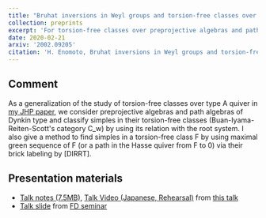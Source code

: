 ```yaml
---
title: "Bruhat inversions in Weyl groups and torsion-free classes over preprojective algebras"
collection: preprints
excerpt: 'For torsion-free classes over preprojective algebras and path algebras of Dynkin type, I classify simple objects using the root system.'
date: 2020-02-21
arxiv: '2002.09205'
citation: 'H. Enomoto, Bruhat inversions in Weyl groups and torsion-free classes over preprojective algebras, arXiv:2002.09205.'
---
```


## Comment
As a generalization of the study of torsion-free classes over type A quiver in [my JHP paper](/papers/JHP/), we consider preprojective algebras and path algebras of Dynkin type and classify simples in their torsion-free classes (Buan-Iyama-Reiten-Scott's category C_w) by using its relation with the root system. I also give a method to find simples in a torsion-free class F by using maximal green sequence of F (or a path in the Hasse quiver from F to 0) via their brick labeling by [DIRRT].

## Presentation materials
- [Talk notes (7.5MB)](/files/mods2020eno.pdf),
[Talk Video (Japanese, Rehearsal)](https://www.youtube.com/watch?v=7yYvRPlmuB4) from [this talk](/talks/2020-05-08/)
- [Talk slide](/files/2020-06-18.pdf) from [FD seminar](/talks/2020-06-18/)
